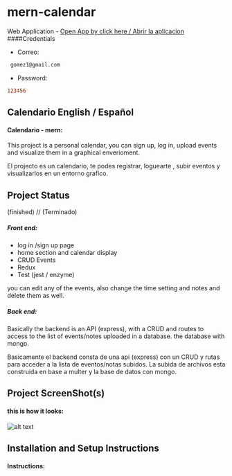 # mern-calendar
Web Application -  [Open App by click here / Abrir la aplicacion](https://mern-calendar-api-22.herokuapp.com/)
####Credentials
- Correo:
```diff
 gomez1@gmail.com
```
- Password:
 ```diff
 123456
```
## Calendario  English / Español

#### Calendario - mern:

This project is a personal calendar, you can sign up, log in, upload events and visualize them in a graphical enverioment.

El projecto es un calendario, te podes registrar, loguearte , subir eventos y visualizarlos en un entorno grafico.

## Project Status
(finished) // (Terminado)

##### Front end:

- log in /sign up page
- home section and calendar display
- CRUD Events
- Redux
- Test (jest / enzyme)

you can edit any of the events, also change the time setting and notes and delete them as well.

##### Back end:

Basically the backend is an API (express), with a CRUD and routes to access to the list of events/notes uploaded in a database.
the database with mongo.

Basicamente el backend consta de una api (express) con un CRUD y rutas para acceder a la lista de eventos/notas subidos.
La subida de archivos esta construida en base a multer y la base de datos con mongo.

## Project ScreenShot(s)

#### this is how it looks:   

![alt text](https://imgkub.com/images/2022/03/08/example-calendar.jpg)

## Installation and Setup Instructions

#### Instructions:  


